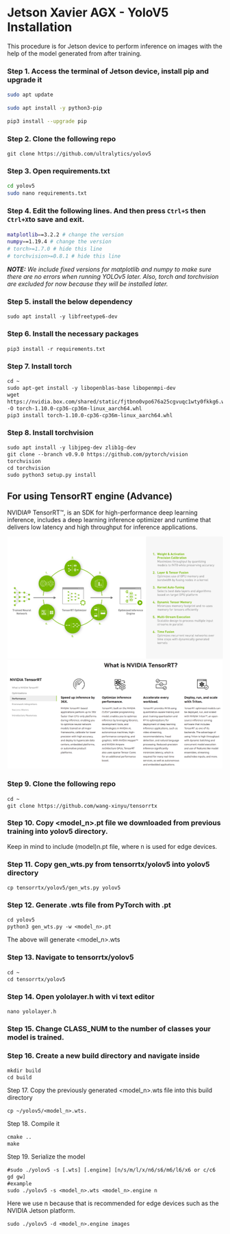 # Jetson Xavier AGX - YoloV5 Installation

This procedure is for Jetson device to perform inference on images with the help of the model generated from after training.

### Step 1. Access the terminal of Jetson device, install pip and upgrade it
```bash
sudo apt update
```
```bash
sudo apt install -y python3-pip
```
```bash
pip3 install --upgrade pip
```

### Step 2. Clone the following repo
```
git clone https://github.com/ultralytics/yolov5
```

### Step 3. Open requirements.txt
```bash
cd yolov5
sudo nano requirements.txt
```

### Step 4. Edit the following lines. And then press ```Ctrl+S``` then ```Ctrl+X```to save and exit.
```bash
matplotlib==3.2.2 # change the version
numpy==1.19.4 # change the version
# torch>=1.7.0 # hide this line
# torchvision>=0.8.1 # hide this line
```
___NOTE:___ _We include fixed versions for matplotlib and numpy to make sure there are no errors when running YOLOv5 later. Also, torch and torchvision are excluded for now because they will be installed later._

### Step 5. install the below dependency
```
sudo apt install -y libfreetype6-dev
```

### Step 6. Install the necessary packages
```
pip3 install -r requirements.txt
```

### Step 7. Install torch
```
cd ~
sudo apt-get install -y libopenblas-base libopenmpi-dev
wget https://nvidia.box.com/shared/static/fjtbno0vpo676a25cgvuqc1wty0fkkg6.whl -O torch-1.10.0-cp36-cp36m-linux_aarch64.whl
pip3 install torch-1.10.0-cp36-cp36m-linux_aarch64.whl
```

### Step 8. Install torchvision
```
sudo apt install -y libjpeg-dev zlib1g-dev
git clone --branch v0.9.0 https://github.com/pytorch/vision torchvision
cd torchvision
sudo python3 setup.py install 
```
## For using TensorRT engine (Advance)

NVIDIA® TensorRT™, is an SDK for high-performance deep learning inference, includes a deep learning inference optimizer and runtime that delivers low latency and high throughput for inference applications. </br>

![1](https://github.com/syedmohiuddinzia/JetsonXavierAGX-InstallationYoloV5/blob/main/Installation/1.svg)
![2](https://github.com/syedmohiuddinzia/JetsonXavierAGX-InstallationYoloV5/blob/main/Installation/2.png)

### Step 9. Clone the following repo
```
cd ~
git clone https://github.com/wang-xinyu/tensorrtx
```
### Step 10. Copy <model_n>.pt file we downloaded from previous training into yolov5 directory.
Keep in mind to include (model)n.pt file, where n is used for edge devices.

### Step 11. Copy gen_wts.py from tensorrtx/yolov5 into yolov5 directory
```
cp tensorrtx/yolov5/gen_wts.py yolov5
```
### Step 12. Generate .wts file from PyTorch with .pt
```
cd yolov5
python3 gen_wts.py -w <model_n>.pt
```
The above will generate <model_n>.wts
### Step 13. Navigate to tensorrtx/yolov5
```
cd ~
cd tensorrtx/yolov5
```
### Step 14. Open yololayer.h with vi text editor
```
nano yololayer.h
```
### Step 15. Change CLASS_NUM to the number of classes your model is trained.

### Step 16. Create a new build directory and navigate inside
```
mkdir build 
cd build
```

Step 17. Copy the previously generated <model_n>.wts file into this build directory
```
cp ~/yolov5/<model_n>.wts.
```

Step 18. Compile it
```
cmake ..
make
```

Step 19. Serialize the model
```
#sudo ./yolov5 -s [.wts] [.engine] [n/s/m/l/x/n6/s6/m6/l6/x6 or c/c6 gd gw]
#example
sudo ./yolov5 -s <model_n>.wts <model_n>.engine n
```
Here we use n because that is recommended for edge devices such as the NVIDIA Jetson platform.

```
sudo ./yolov5 -d <model_n>.engine images
```

